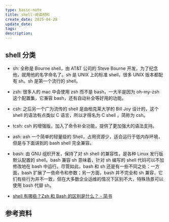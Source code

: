 ```yaml
---
type: basic-note
title: shell-阅读材料
create_date: 2025-04-28
update_date:
tags:
description:
---
```


## shell 分类

- sh: 全称是 Bourne shell，由 AT&T 公司的 Steve Bourne 开发，为了纪念他，就用他的名字命名了。sh 是 UNIX 上的标准 shell，很多 UNIX 版本都配有 sh。sh 是第一个流行的 shell。
- zsh: 很多人的 mac 中会使用 zsh 而不是 bash，一大半是因为 oh-my-zsh 这个配置集，它兼容 bash，还有自动补全等好用的功能。
- csh: 之后另一个广为流传的 shell 是由柏克莱大学的 Bill Joy 设计的，这个 shell 的语法有点类似 C 语言，所以才得名为 C shell ，简称为 csh。
- tcsh: csh 的增强版，加入了命令补全功能，提供了更加强大的语法支持。
- ash: ash 一个简单的轻量级的 Shell，占用资源少，适合运行于低内存环境，但是与下面讲到的 bash shell 完全兼容。
- bash: 由 GNU 组织开发，保持了对 sh shell 的兼容性，是各种 Linux 发行版默认配置的 shell。bash 兼容 sh 意味着，针对 sh 编写的 shell 代码可以不加修改地在 bash 中运行。尽管如此，bash 和 sh 还是有一些不同之处：一方面，bash 扩展了一些命令和参数；另一方面，bash 并不完全和 sh 兼容，它们有些行为并不一致，但在大多数企业运维的情况下区别不大，特殊场景可以使用 bash 代替 sh。

- [shell 有哪些？Zsh 和 Bash 的区别是什么？ - 简书](https://www.jianshu.com/p/a891af6f87e0)

## 参考资料
